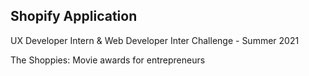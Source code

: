 ## Shopify Application

UX Developer Intern & Web Developer Inter Challenge - Summer 2021

The Shoppies: Movie awards for entrepreneurs
